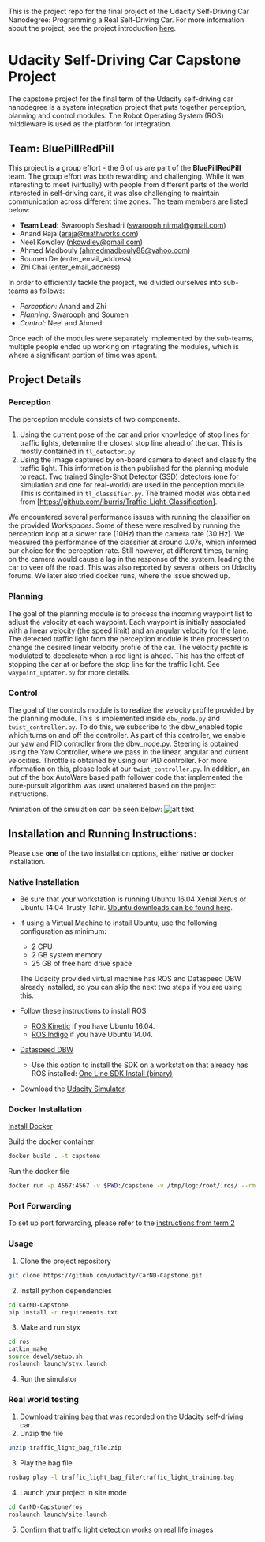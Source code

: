 [//]: # (Image References)

[image1]: ./imgs/carlaAnimation.gif "Simulation Animation"

This is the project repo for the final project of the Udacity Self-Driving Car Nanodegree: Programming a Real Self-Driving Car. For more information about the project, see the project introduction [here](https://classroom.udacity.com/nanodegrees/nd013/parts/6047fe34-d93c-4f50-8336-b70ef10cb4b2/modules/e1a23b06-329a-4684-a717-ad476f0d8dff/lessons/462c933d-9f24-42d3-8bdc-a08a5fc866e4/concepts/5ab4b122-83e6-436d-850f-9f4d26627fd9).

# Udacity Self-Driving Car Capstone Project
The capstone project for the final term of the Udacity self-driving car nanodegree is a system integration project that puts together perception, planning and control modules. The Robot Operating System (ROS) middleware is used as the platform for integration.

## Team: BluePillRedPill
This project is a group effort - the 6 of us are part of the __BluePillRedPill__ team. The group effort was both rewarding and challenging. While it was interesting to meet (virtually) with people from different parts of the world interested in self-driving cars, it was also challenging to maintain communication across different time zones. The team members are listed below:

* __Team Lead:__ Swarooph Seshadri (swarooph.nirmal@gmail.com)
* Anand Raja (araja@mathworks.com)
* Neel Kowdley (nkowdley@gmail.com)
* Ahmed Madbouly (ahmedmadbouly88@yahoo.com)
* Soumen De (enter_email_address)
* Zhi Chai (enter_email_address)

In order to efficiently tackle the project, we divided ourselves into sub-teams as follows:
* _Perception:_ Anand and Zhi
* _Planning:_ Swarooph and Soumen
* _Control:_ Neel and Ahmed

Once each of the modules were separately implemented by the sub-teams, multiple people ended up working on integrating the modules, which is where a significant portion of time was spent.

## Project Details
### Perception
The perception module consists of two components.
1. Using the current pose of the car and prior knowledge of stop lines for traffic lights, determine the closest stop line ahead of the car. This is mostly contained in `tl_detector.py`.
2. Using the image captured by on-board camera to detect and classify the traffic light. This information is then published for the planning module to react. Two trained Single-Shot Detector (SSD) detectors (one for simulation and one for real-world) are used in the perception module. This is contained in `tl_classifier.py`. The trained model was obtained from [https://github.com/iburris/Traffic-Light-Classification].

We encountered several performance issues with running the classifier on the provided _Workspaces_. Some of these were resolved by running the perception loop at a slower rate (10Hz) than the camera rate (30 Hz). We measured the performance of the classifier at around 0.07s, which informed our choice for the perception rate. Still however, at different times, turning on the camera would cause a lag in the response of the system, leading the car to veer off the road. This was also reported by several others on Udacity forums. We later also tried docker runs, where the issue showed up.

### Planning
The goal of the planning module is to process the incoming waypoint list to adjust the velocity at each waypoint. Each waypoint is initially associated with a linear velocity (the speed limit) and an angular velocity for the lane. The detected traffic light from the perception module is then processed to change the desired linear velocity profile of the car. The velocity profile is modulated to decelerate when a red light is ahead. This has the effect of stopping the car at or before the stop line for the traffic light. See `waypoint_updater.py` for more details.

### Control
The goal of the controls module is to  realize the velocity profile provided by the planning module. This is implemented inside `dbw_node.py` and `twist_controller.py`. To do this, we subscribe to the dbw_enabled topic which turns on and off the controller. As part of this controller, we enable our yaw and PID controller from the dbw_node.py. Steering is obtained using the Yaw Controller, where we pass in the linear, angular and current velocities. Throttle is obtained by using our PID controller.  For more information on this, please look at our `twist_controller.py`. In addition, an out of the box AutoWare based path follower code that implemented the pure-pursuit algorithm was used unaltered based on the project instructions.

Animation of the simulation can be seen below:
![alt text][image1]

## Installation and Running Instructions:

Please use **one** of the two installation options, either native **or** docker installation.

### Native Installation

* Be sure that your workstation is running Ubuntu 16.04 Xenial Xerus or Ubuntu 14.04 Trusty Tahir. [Ubuntu downloads can be found here](https://www.ubuntu.com/download/desktop).
* If using a Virtual Machine to install Ubuntu, use the following configuration as minimum:
  * 2 CPU
  * 2 GB system memory
  * 25 GB of free hard drive space

  The Udacity provided virtual machine has ROS and Dataspeed DBW already installed, so you can skip the next two steps if you are using this.

* Follow these instructions to install ROS
  * [ROS Kinetic](http://wiki.ros.org/kinetic/Installation/Ubuntu) if you have Ubuntu 16.04.
  * [ROS Indigo](http://wiki.ros.org/indigo/Installation/Ubuntu) if you have Ubuntu 14.04.
* [Dataspeed DBW](https://bitbucket.org/DataspeedInc/dbw_mkz_ros)
  * Use this option to install the SDK on a workstation that already has ROS installed: [One Line SDK Install (binary)](https://bitbucket.org/DataspeedInc/dbw_mkz_ros/src/81e63fcc335d7b64139d7482017d6a97b405e250/ROS_SETUP.md?fileviewer=file-view-default)
* Download the [Udacity Simulator](https://github.com/udacity/CarND-Capstone/releases).

### Docker Installation
[Install Docker](https://docs.docker.com/engine/installation/)

Build the docker container
```bash
docker build . -t capstone
```

Run the docker file
```bash
docker run -p 4567:4567 -v $PWD:/capstone -v /tmp/log:/root/.ros/ --rm -it capstone
```

### Port Forwarding
To set up port forwarding, please refer to the [instructions from term 2](https://classroom.udacity.com/nanodegrees/nd013/parts/40f38239-66b6-46ec-ae68-03afd8a601c8/modules/0949fca6-b379-42af-a919-ee50aa304e6a/lessons/f758c44c-5e40-4e01-93b5-1a82aa4e044f/concepts/16cf4a78-4fc7-49e1-8621-3450ca938b77)

### Usage

1. Clone the project repository
```bash
git clone https://github.com/udacity/CarND-Capstone.git
```

2. Install python dependencies
```bash
cd CarND-Capstone
pip install -r requirements.txt
```
3. Make and run styx
```bash
cd ros
catkin_make
source devel/setup.sh
roslaunch launch/styx.launch
```
4. Run the simulator

### Real world testing
1. Download [training bag](https://s3-us-west-1.amazonaws.com/udacity-selfdrivingcar/traffic_light_bag_file.zip) that was recorded on the Udacity self-driving car.
2. Unzip the file
```bash
unzip traffic_light_bag_file.zip
```
3. Play the bag file
```bash
rosbag play -l traffic_light_bag_file/traffic_light_training.bag
```
4. Launch your project in site mode
```bash
cd CarND-Capstone/ros
roslaunch launch/site.launch
```
5. Confirm that traffic light detection works on real life images
